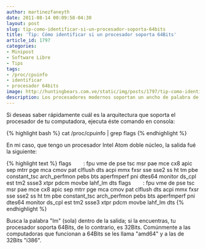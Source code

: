 ```yaml
---
author: martinezfaneyth
date: 2011-08-14 00:09:58-04:30
layout: post
slug: tip-como-identificar-si-un-procesador-soporta-64bits
title: 'Tip: Cómo identificar si un procesador soporta 64Bits'
article_id: 1797
categories:
- Minipost
- Software Libre
- Tips
tags:
- /proc/cpuinfo
- identificar
- procesador 64bits
image: http://huntingbears.com.ve/static/img/posts/1797/tip-como-identificar-si-un-procesador-soporta-64bits__1.jpg
description: Los procesadores modernos soportan un ancho de palabra de 64Bits. Averigua si tu procesador lo soporta.
---
```


Si deseas saber rápidamente cuál es la arquitectura que soporta el procesador de tu computadora, ejecuta éste comando en consola:

{% highlight bash %}
cat /proc/cpuinfo | grep flags
{% endhighlight %}

En mi caso, que tengo un procesador Intel Atom doble núcleo, la salida fué la siguiente:

{% highlight text %}
flags        : fpu vme de pse tsc msr pae mce cx8 apic sep mtrr pge mca cmov pat clflush dts acpi mmx fxsr sse sse2 ss ht tm pbe constant_tsc arch_perfmon pebs bts aperfmperf pni dtes64 monitor ds_cpl est tm2 ssse3 xtpr pdcm movbe lahf_lm dts
flags        : fpu vme de pse tsc msr pae mce cx8 apic sep mtrr pge mca cmov pat clflush dts acpi mmx fxsr sse sse2 ss ht tm pbe constant_tsc arch_perfmon pebs bts aperfmperf pni dtes64 monitor ds_cpl est tm2 ssse3 xtpr pdcm movbe lahf_lm dts
{% endhighlight %}

Busca la palabra "lm" (sola) dentro de la salida; si la encuentras, tu procesador soporta 64Bits, de lo contrario, es 32Bits. Comúnmente a las computadoras que funcionan a 64Bits se les llama "amd64" y a las de 32Bits "i386".
